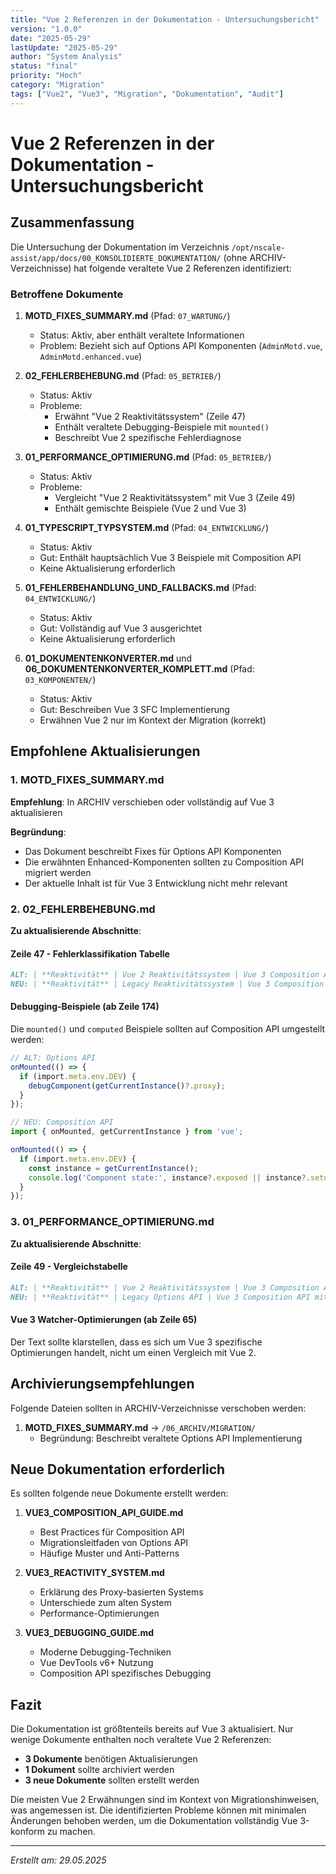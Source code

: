 ```yaml
---
title: "Vue 2 Referenzen in der Dokumentation - Untersuchungsbericht"
version: "1.0.0"
date: "2025-05-29"
lastUpdate: "2025-05-29"
author: "System Analysis"
status: "final"
priority: "Hoch"
category: "Migration"
tags: ["Vue2", "Vue3", "Migration", "Dokumentation", "Audit"]
---
```


# Vue 2 Referenzen in der Dokumentation - Untersuchungsbericht

## Zusammenfassung

Die Untersuchung der Dokumentation im Verzeichnis `/opt/nscale-assist/app/docs/00_KONSOLIDIERTE_DOKUMENTATION/` (ohne ARCHIV-Verzeichnisse) hat folgende veraltete Vue 2 Referenzen identifiziert:

### Betroffene Dokumente

1. **MOTD_FIXES_SUMMARY.md** (Pfad: `07_WARTUNG/`)
   - Status: Aktiv, aber enthält veraltete Informationen
   - Problem: Bezieht sich auf Options API Komponenten (`AdminMotd.vue`, `AdminMotd.enhanced.vue`)
   
2. **02_FEHLERBEHEBUNG.md** (Pfad: `05_BETRIEB/`)
   - Status: Aktiv
   - Probleme: 
     - Erwähnt "Vue 2 Reaktivitätssystem" (Zeile 47)
     - Enthält veraltete Debugging-Beispiele mit `mounted()`
     - Beschreibt Vue 2 spezifische Fehlerdiagnose

3. **01_PERFORMANCE_OPTIMIERUNG.md** (Pfad: `05_BETRIEB/`)
   - Status: Aktiv
   - Probleme:
     - Vergleicht "Vue 2 Reaktivitätssystem" mit Vue 3 (Zeile 49)
     - Enthält gemischte Beispiele (Vue 2 und Vue 3)

4. **01_TYPESCRIPT_TYPSYSTEM.md** (Pfad: `04_ENTWICKLUNG/`)
   - Status: Aktiv
   - Gut: Enthält hauptsächlich Vue 3 Beispiele mit Composition API
   - Keine Aktualisierung erforderlich

5. **01_FEHLERBEHANDLUNG_UND_FALLBACKS.md** (Pfad: `04_ENTWICKLUNG/`)
   - Status: Aktiv
   - Gut: Vollständig auf Vue 3 ausgerichtet
   - Keine Aktualisierung erforderlich

6. **01_DOKUMENTENKONVERTER.md** und **06_DOKUMENTENKONVERTER_KOMPLETT.md** (Pfad: `03_KOMPONENTEN/`)
   - Status: Aktiv
   - Gut: Beschreiben Vue 3 SFC Implementierung
   - Erwähnen Vue 2 nur im Kontext der Migration (korrekt)

## Empfohlene Aktualisierungen

### 1. MOTD_FIXES_SUMMARY.md

**Empfehlung**: In ARCHIV verschieben oder vollständig auf Vue 3 aktualisieren

**Begründung**: 
- Das Dokument beschreibt Fixes für Options API Komponenten
- Die erwähnten Enhanced-Komponenten sollten zu Composition API migriert werden
- Der aktuelle Inhalt ist für Vue 3 Entwicklung nicht mehr relevant

### 2. 02_FEHLERBEHEBUNG.md

**Zu aktualisierende Abschnitte**:

#### Zeile 47 - Fehlerklassifikation Tabelle
```markdown
ALT: | **Reaktivität** | Vue 2 Reaktivitätssystem | Vue 3 Composition API mit verbesserten reaktiven Primitiven |
NEU: | **Reaktivität** | Legacy Reaktivitätssystem | Vue 3 Composition API mit reaktiven Primitiven (ref, reactive) |
```

#### Debugging-Beispiele (ab Zeile 174)
Die `mounted()` und `computed` Beispiele sollten auf Composition API umgestellt werden:

```typescript
// ALT: Options API
onMounted(() => {
  if (import.meta.env.DEV) {
    debugComponent(getCurrentInstance()?.proxy);
  }
});

// NEU: Composition API
import { onMounted, getCurrentInstance } from 'vue';

onMounted(() => {
  if (import.meta.env.DEV) {
    const instance = getCurrentInstance();
    console.log('Component state:', instance?.exposed || instance?.setupState);
  }
});
```

### 3. 01_PERFORMANCE_OPTIMIERUNG.md

**Zu aktualisierende Abschnitte**:

#### Zeile 49 - Vergleichstabelle
```markdown
ALT: | **Reaktivität** | Vue 2 Reaktivitätssystem | Vue 3 Composition API mit verbesserten reaktiven Primitiven |
NEU: | **Reaktivität** | Legacy Options API | Vue 3 Composition API mit Proxy-basierter Reaktivität |
```

#### Vue 3 Watcher-Optimierungen (ab Zeile 65)
Der Text sollte klarstellen, dass es sich um Vue 3 spezifische Optimierungen handelt, nicht um einen Vergleich mit Vue 2.

## Archivierungsempfehlungen

Folgende Dateien sollten in ARCHIV-Verzeichnisse verschoben werden:

1. **MOTD_FIXES_SUMMARY.md** → `/06_ARCHIV/MIGRATION/`
   - Begründung: Beschreibt veraltete Options API Implementierung

## Neue Dokumentation erforderlich

Es sollten folgende neue Dokumente erstellt werden:

1. **VUE3_COMPOSITION_API_GUIDE.md**
   - Best Practices für Composition API
   - Migrationsleitfaden von Options API
   - Häufige Muster und Anti-Patterns

2. **VUE3_REACTIVITY_SYSTEM.md**
   - Erklärung des Proxy-basierten Systems
   - Unterschiede zum alten System
   - Performance-Optimierungen

3. **VUE3_DEBUGGING_GUIDE.md**
   - Moderne Debugging-Techniken
   - Vue DevTools v6+ Nutzung
   - Composition API spezifisches Debugging

## Fazit

Die Dokumentation ist größtenteils bereits auf Vue 3 aktualisiert. Nur wenige Dokumente enthalten noch veraltete Vue 2 Referenzen:

- **3 Dokumente** benötigen Aktualisierungen
- **1 Dokument** sollte archiviert werden
- **3 neue Dokumente** sollten erstellt werden

Die meisten Vue 2 Erwähnungen sind im Kontext von Migrationshinweisen, was angemessen ist. Die identifizierten Probleme können mit minimalen Änderungen behoben werden, um die Dokumentation vollständig Vue 3-konform zu machen.

---

*Erstellt am: 29.05.2025*